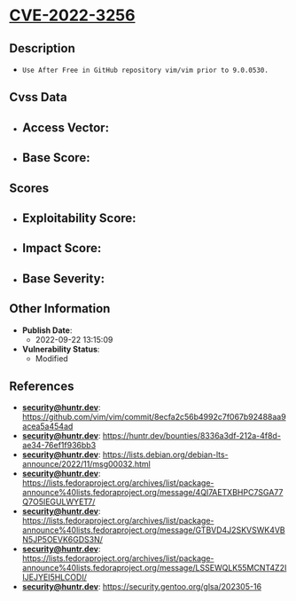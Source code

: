 
# [CVE-2022-3256](https://github.com/vim/vim/commit/8ecfa2c56b4992c7f067b92488aa9acea5a454ad)

## Description

- `Use After Free in GitHub repository vim/vim prior to 9.0.0530.`

## Cvss Data

- **Access Vector**:
  - 
- **Base Score**:
  - 

## Scores

- **Exploitability Score**:
  - 
- **Impact Score**:
  - 
- **Base Severity**:
  - 

## Other Information

- **Publish Date**:
  - 2022-09-22 13:15:09
- **Vulnerability Status**:
  - Modified

## References

- **security@huntr.dev**: https://github.com/vim/vim/commit/8ecfa2c56b4992c7f067b92488aa9acea5a454ad
- **security@huntr.dev**: https://huntr.dev/bounties/8336a3df-212a-4f8d-ae34-76ef1f936bb3
- **security@huntr.dev**: https://lists.debian.org/debian-lts-announce/2022/11/msg00032.html
- **security@huntr.dev**: https://lists.fedoraproject.org/archives/list/package-announce%40lists.fedoraproject.org/message/4QI7AETXBHPC7SGA77Q7O5IEGULWYET7/
- **security@huntr.dev**: https://lists.fedoraproject.org/archives/list/package-announce%40lists.fedoraproject.org/message/GTBVD4J2SKVSWK4VBN5JP5OEVK6GDS3N/
- **security@huntr.dev**: https://lists.fedoraproject.org/archives/list/package-announce%40lists.fedoraproject.org/message/LSSEWQLK55MCNT4Z2IIJEJYEI5HLCODI/
- **security@huntr.dev**: https://security.gentoo.org/glsa/202305-16
